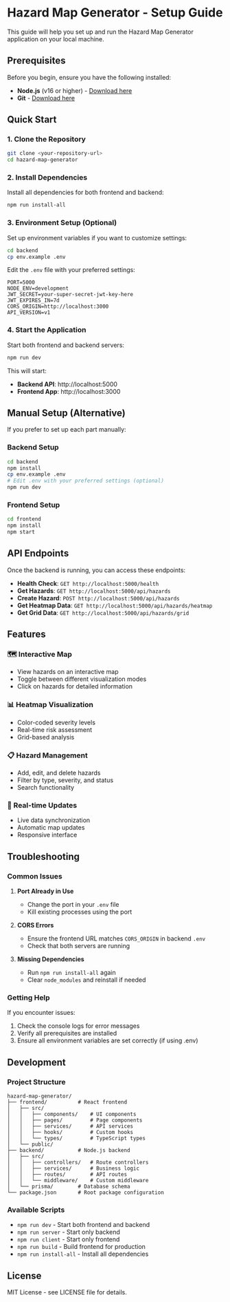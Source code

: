 # Hazard Map Generator - Setup Guide

This guide will help you set up and run the Hazard Map Generator application on your local machine.

## Prerequisites

Before you begin, ensure you have the following installed:

- **Node.js** (v16 or higher) - [Download here](https://nodejs.org/)
- **Git** - [Download here](https://git-scm.com/)

## Quick Start

### 1. Clone the Repository

```bash
git clone <your-repository-url>
cd hazard-map-generator
```

### 2. Install Dependencies

Install all dependencies for both frontend and backend:

```bash
npm run install-all
```

### 3. Environment Setup (Optional)

Set up environment variables if you want to customize settings:

```bash
cd backend
cp env.example .env
```

Edit the `.env` file with your preferred settings:
```env
PORT=5000
NODE_ENV=development
JWT_SECRET=your-super-secret-jwt-key-here
JWT_EXPIRES_IN=7d
CORS_ORIGIN=http://localhost:3000
API_VERSION=v1
```

### 4. Start the Application

Start both frontend and backend servers:

```bash
npm run dev
```

This will start:
- **Backend API**: http://localhost:5000
- **Frontend App**: http://localhost:3000

## Manual Setup (Alternative)

If you prefer to set up each part manually:

### Backend Setup

```bash
cd backend
npm install
cp env.example .env
# Edit .env with your preferred settings (optional)
npm run dev
```

### Frontend Setup

```bash
cd frontend
npm install
npm start
```


## API Endpoints

Once the backend is running, you can access these endpoints:

- **Health Check**: `GET http://localhost:5000/health`
- **Get Hazards**: `GET http://localhost:5000/api/hazards`
- **Create Hazard**: `POST http://localhost:5000/api/hazards`
- **Get Heatmap Data**: `GET http://localhost:5000/api/hazards/heatmap`
- **Get Grid Data**: `GET http://localhost:5000/api/hazards/grid`

## Features

### 🗺️ Interactive Map
- View hazards on an interactive map
- Toggle between different visualization modes
- Click on hazards for detailed information

### 📊 Heatmap Visualization
- Color-coded severity levels
- Real-time risk assessment
- Grid-based analysis

### 📋 Hazard Management
- Add, edit, and delete hazards
- Filter by type, severity, and status
- Search functionality

### 🔄 Real-time Updates
- Live data synchronization
- Automatic map updates
- Responsive interface

## Troubleshooting

### Common Issues

1. **Port Already in Use**
   - Change the port in your `.env` file
   - Kill existing processes using the port

2. **CORS Errors**
   - Ensure the frontend URL matches `CORS_ORIGIN` in backend `.env`
   - Check that both servers are running

3. **Missing Dependencies**
   - Run `npm run install-all` again
   - Clear `node_modules` and reinstall if needed

### Getting Help

If you encounter issues:

1. Check the console logs for error messages
2. Verify all prerequisites are installed
3. Ensure all environment variables are set correctly (if using .env)

## Development

### Project Structure

```
hazard-map-generator/
├── frontend/          # React frontend
│   ├── src/
│   │   ├── components/    # UI components
│   │   ├── pages/         # Page components
│   │   ├── services/      # API services
│   │   ├── hooks/         # Custom hooks
│   │   └── types/         # TypeScript types
│   └── public/
├── backend/           # Node.js backend
│   ├── src/
│   │   ├── controllers/   # Route controllers
│   │   ├── services/      # Business logic
│   │   ├── routes/        # API routes
│   │   └── middleware/    # Custom middleware
│   └── prisma/        # Database schema
└── package.json       # Root package configuration
```

### Available Scripts

- `npm run dev` - Start both frontend and backend
- `npm run server` - Start only backend
- `npm run client` - Start only frontend
- `npm run build` - Build frontend for production
- `npm run install-all` - Install all dependencies

## License

MIT License - see LICENSE file for details.
